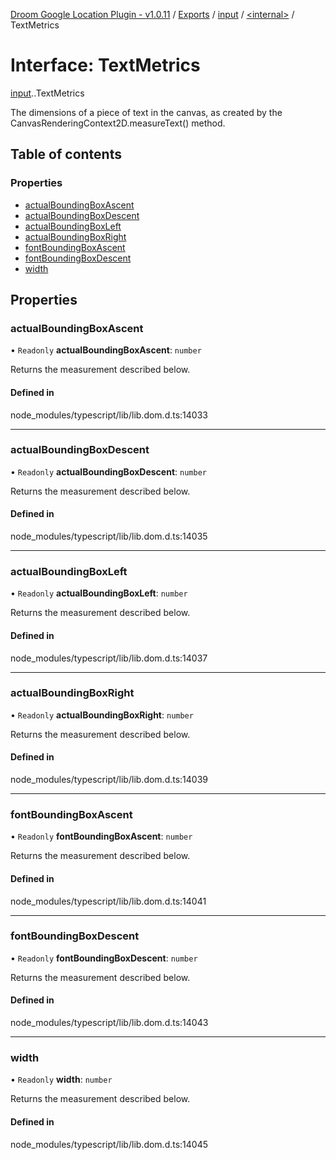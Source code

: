 [Droom Google Location Plugin - v1.0.11](../README.md) / [Exports](../modules.md) / [input](../modules/input.md) / [<internal\>](../modules/input._internal_.md) / TextMetrics

# Interface: TextMetrics

[input](../modules/input.md).[<internal>](../modules/input._internal_.md).TextMetrics

The dimensions of a piece of text in the canvas, as created by the CanvasRenderingContext2D.measureText() method.

## Table of contents

### Properties

- [actualBoundingBoxAscent](input._internal_.TextMetrics.md#actualboundingboxascent)
- [actualBoundingBoxDescent](input._internal_.TextMetrics.md#actualboundingboxdescent)
- [actualBoundingBoxLeft](input._internal_.TextMetrics.md#actualboundingboxleft)
- [actualBoundingBoxRight](input._internal_.TextMetrics.md#actualboundingboxright)
- [fontBoundingBoxAscent](input._internal_.TextMetrics.md#fontboundingboxascent)
- [fontBoundingBoxDescent](input._internal_.TextMetrics.md#fontboundingboxdescent)
- [width](input._internal_.TextMetrics.md#width)

## Properties

### actualBoundingBoxAscent

• `Readonly` **actualBoundingBoxAscent**: `number`

Returns the measurement described below.

#### Defined in

node_modules/typescript/lib/lib.dom.d.ts:14033

___

### actualBoundingBoxDescent

• `Readonly` **actualBoundingBoxDescent**: `number`

Returns the measurement described below.

#### Defined in

node_modules/typescript/lib/lib.dom.d.ts:14035

___

### actualBoundingBoxLeft

• `Readonly` **actualBoundingBoxLeft**: `number`

Returns the measurement described below.

#### Defined in

node_modules/typescript/lib/lib.dom.d.ts:14037

___

### actualBoundingBoxRight

• `Readonly` **actualBoundingBoxRight**: `number`

Returns the measurement described below.

#### Defined in

node_modules/typescript/lib/lib.dom.d.ts:14039

___

### fontBoundingBoxAscent

• `Readonly` **fontBoundingBoxAscent**: `number`

Returns the measurement described below.

#### Defined in

node_modules/typescript/lib/lib.dom.d.ts:14041

___

### fontBoundingBoxDescent

• `Readonly` **fontBoundingBoxDescent**: `number`

Returns the measurement described below.

#### Defined in

node_modules/typescript/lib/lib.dom.d.ts:14043

___

### width

• `Readonly` **width**: `number`

Returns the measurement described below.

#### Defined in

node_modules/typescript/lib/lib.dom.d.ts:14045
